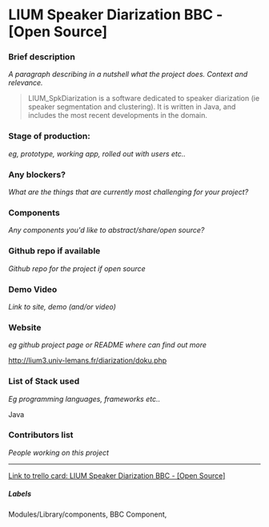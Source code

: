 # LIUM Speaker Diarization BBC - [Open Source]

### Brief description 
*A paragraph describing in a nutshell what the project does. Context and relevance.*

>LIUM_SpkDiarization is a software dedicated to speaker diarization (ie speaker segmentation and clustering). It is written in Java, and includes the most recent developments in the domain.

### Stage of production: 
*eg, prototype, working app, rolled out with users etc..*

### Any blockers? 
*What are the things that are currently most challenging for your project?*

### Components 
*Any components you'd like to abstract/share/open source?*

### Github repo if available
*Github repo for the project if open source*

### Demo Video 
*Link to site, demo (and/or video)*

### Website 
*eg github project page or README where can find out more*

http://lium3.univ-lemans.fr/diarization/doku.php 

### List of Stack used 
*Eg programming languages, frameworks etc..*

Java

### Contributors list 
*People working on this project*


---

[Link to trello card: LIUM Speaker Diarization BBC - [Open Source]](https://trello.com/c/jFRiJJRV)

##### Labels

Modules/Library/components, BBC Component, 